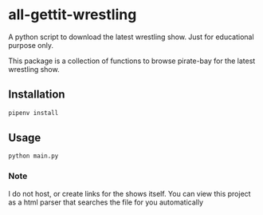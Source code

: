 # all-gettit-wrestling
A python script to download the latest wrestling show.
Just for educational purpose only. 

This package is a collection of functions to browse pirate-bay for the latest wrestling show.

## Installation
``` bash
pipenv install
```

## Usage
```
python main.py
```

### Note
I do not host, or create links for the shows itself. You can view this project as a html parser that searches the file for you automatically
